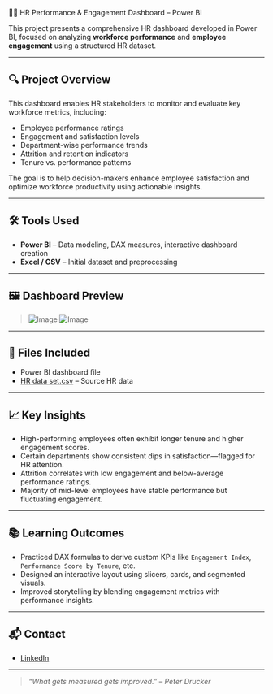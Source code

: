 👩‍💼 HR Performance & Engagement Dashboard – Power BI

This project presents a comprehensive HR dashboard developed in Power BI, focused on analyzing **workforce performance** and **employee engagement** using a structured HR dataset.

---

## 🔍 Project Overview

This dashboard enables HR stakeholders to monitor and evaluate key workforce metrics, including:

- Employee performance ratings
- Engagement and satisfaction levels
- Department-wise performance trends
- Attrition and retention indicators
- Tenure vs. performance patterns

The goal is to help decision-makers enhance employee satisfaction and optimize workforce productivity using actionable insights.

---

## 🛠️ Tools Used

- **Power BI** – Data modeling, DAX measures, interactive dashboard creation  
- **Excel / CSV** – Initial dataset and preprocessing

---

## 🖼️ Dashboard Preview

> ![Image](https://github.com/user-attachments/assets/8ca0db78-317c-4658-af2e-4cbd6d3a89a4)
> ![Image](https://github.com/user-attachments/assets/c79ab86e-dc2e-43ab-af5d-a918cedadfe0)

---

## 📁 Files Included

- Power BI dashboard file  
- [HR data set.csv](https://github.com/user-attachments/files/20649652/HR.data.set.csv) – Source HR data  
 

---

## 📈 Key Insights

- High-performing employees often exhibit longer tenure and higher engagement scores.
- Certain departments show consistent dips in satisfaction—flagged for HR attention.
- Attrition correlates with low engagement and below-average performance ratings.
- Majority of mid-level employees have stable performance but fluctuating engagement.

---

## 📚 Learning Outcomes

- Practiced DAX formulas to derive custom KPIs like `Engagement Index`, `Performance Score by Tenure`, etc.
- Designed an interactive layout using slicers, cards, and segmented visuals.
- Improved storytelling by blending engagement metrics with performance insights.

---

## 📬 Contact

- [LinkedIn](https://www.linkedin.com/in/lenah-annie-45935721b/)  


---

> _“What gets measured gets improved.” – Peter Drucker_
